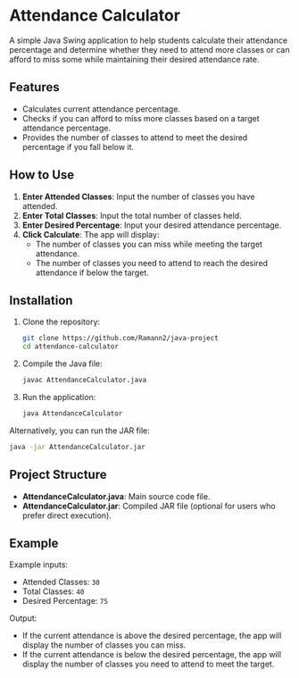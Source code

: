 # Attendance Calculator

A simple Java Swing application to help students calculate their attendance percentage and determine whether they need to attend more classes or can afford to miss some while maintaining their desired attendance rate.

## Features

- Calculates current attendance percentage.
- Checks if you can afford to miss more classes based on a target attendance percentage.
- Provides the number of classes to attend to meet the desired percentage if you fall below it.

## How to Use

1. **Enter Attended Classes**: Input the number of classes you have attended.
2. **Enter Total Classes**: Input the total number of classes held.
3. **Enter Desired Percentage**: Input your desired attendance percentage.
4. **Click Calculate**: The app will display:
   - The number of classes you can miss while meeting the target attendance.
   - The number of classes you need to attend to reach the desired attendance if below the target.

## Installation

1. Clone the repository:
   ```bash
   git clone https://github.com/Ramann2/java-project
   cd attendance-calculator
   ```
2. Compile the Java file:
   ```bash
   javac AttendanceCalculator.java
   ```
3. Run the application:
   ```bash
   java AttendanceCalculator
   ```

Alternatively, you can run the JAR file:
   ```bash
   java -jar AttendanceCalculator.jar
   ```

## Project Structure

- **AttendanceCalculator.java**: Main source code file.
- **AttendanceCalculator.jar**: Compiled JAR file (optional for users who prefer direct execution).

## Example

Example inputs:
- Attended Classes: `30`
- Total Classes: `40`
- Desired Percentage: `75`

Output:
- If the current attendance is above the desired percentage, the app will display the number of classes you can miss.
- If the current attendance is below the desired percentage, the app will display the number of classes you need to attend to meet the target.
